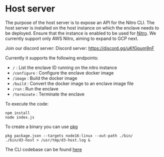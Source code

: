 # Host server

The purpose of the host server is to expose an API for the Nitro CLI. The host server is installed on the host instance on which the enclave needs to be deployed. Ensure that the instance is enabled to be used for [Nitro](https://aws.amazon.com/ec2/nitro/). We currently support only AWS Nitro, aiming to expand to GCP next.

Join our discord server: Discord server: https://discord.gg/uKfGpum9nF 

Currently it supports the following endpoints:

- `/` : List the enclave ID running on the nitro instance
- `/configure` : Configure the enclave docker image
- `/image` : Build the docker image
- `/build` : Convert the docker image to an enclave image file
- `/run` : Run the enclave
- `/terminate` : Terminate the enclave

To execute the code:
```
npm install
node index.js
```

To create a binary you can use [pkg](https://www.npmjs.com/package/pkg)

```
pkg package.json --targets node16-linux --out-path ./bin/
./bin/d3-host > /usr/tmp/d3-host.log &
```

The CLI codebase can be found [here](https://github.com/decision3/d3-cli)

